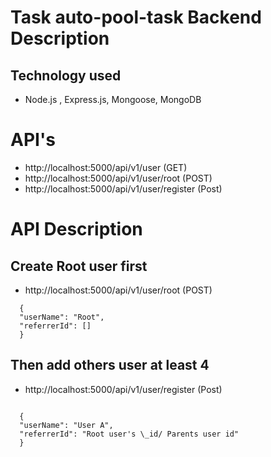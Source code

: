 # Task auto-pool-task Backend Description

## Technology used

- Node.js , Express.js, Mongoose, MongoDB

# API's

- http://localhost:5000/api/v1/user (GET)
- http://localhost:5000/api/v1/user/root (POST)
- http://localhost:5000/api/v1/user/register (Post)

# API Description

## Create Root user first

- http://localhost:5000/api/v1/user/root (POST)

```
  {
  "userName": "Root",
  "referrerId": []
  }
```

## Then add others user at least 4

- http://localhost:5000/api/v1/user/register (Post)

```

  {
  "userName": "User A",
  "referrerId": "Root user's \_id/ Parents user id"
  }

```
